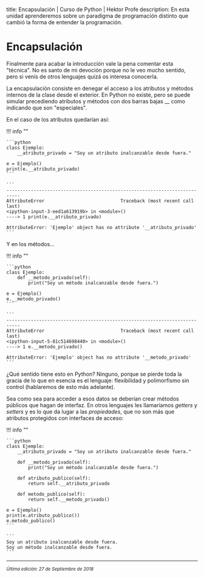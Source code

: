 title: Encapsulación | Curso de Python | Hektor Profe
description: En esta unidad aprenderemos sobre un paradigma de programación distinto que cambió la forma de entender la programación.

# Encapsulación

Finalmente para acabar la introducción vale la pena comentar esta "técnica". No es santo de mi devoción porque no le veo mucho sentido, pero si venís de otros lenguajes quizá os interesa conocerla.

La encapsulación consiste en denegar el acceso a los atributos y métodos internos de la clase desde el exterior. En Python no existe, pero se puede simular precediendo atributos y métodos con dos barras bajas __ como indicando que son "especiales".

En el caso de los atributos quedarían así:

!!! info ""

    ```python
    class Ejemplo:
        __atributo_privado = "Soy un atributo inalcanzable desde fuera."

    e = Ejemplo()
    print(e.__atributo_privado)
    ```

    ``` 
    ---------------------------------------------------------------------------
    AttributeError                            Traceback (most recent call last)
    <ipython-input-3-eed1a613919b> in <module>()
    ----> 1 print(e.__atributo_privado)

    AttributeError: 'Ejemplo' object has no attribute '__atributo_privado'
    ```

Y en los métodos...

!!! info ""

    ```python
    class Ejemplo:
        def __metodo_privado(self):
            print("Soy un método inalcanzable desde fuera.")

    e = Ejemplo()
    e.__metodo_privado()
    ```

    ``` 
    ---------------------------------------------------------------------------
    AttributeError                            Traceback (most recent call last)
    <ipython-input-5-81c514698440> in <module>()
    ----> 1 e.__metodo_privado()

    AttributeError: 'Ejemplo' object has no attribute '__metodo_privado'
    ```

¿Qué sentido tiene esto en Python? Ninguno, porque se pierde toda la gracia de lo que en esencia es el lenguaje: flexibilidad y polimorfismo sin control (hablaremos de esto más adelante).

Sea como sea para acceder a esos datos se deberían crear métodos públicos que hagan de interfaz. En otros lenguajes les llamaríamos *getters* y *setters* y es lo que da lugar a las *propiedades*, que no son más que atributos protegidos con interfaces de acceso:

!!! info ""

    ```python
    class Ejemplo:
        __atributo_privado = "Soy un atributo inalcanzable desde fuera."
        
        def __metodo_privado(self):
            print("Soy un método inalcanzable desde fuera.")
            
        def atributo_publico(self):
            return self.__atributo_privado
            
        def metodo_publico(self):
            return self.__metodo_privado()

    e = Ejemplo()
    print(e.atributo_publico())
    e.metodo_publico()
    ```

    ``` 
    Soy un atributo inalcanzable desde fuera.
    Soy un método inalcanzable desde fuera.
    ```

___
<small class="edited"><i>Última edición: 27 de Septiembre de 2018</i></small>